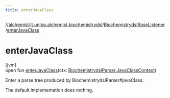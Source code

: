 ```yaml
---
title: enterJavaClass
---
```

//[alchemist](../../../index.html)/[it.unibo.alchemist.biochemistrydsl](../index.html)/[BiochemistrydslBaseListener](index.html)/[enterJavaClass](enter-java-class.html)



# enterJavaClass



[jvm]\
open fun [enterJavaClass](enter-java-class.html)(ctx: [BiochemistrydslParser.JavaClassContext](../-biochemistrydsl-parser/-java-class-context/index.html))



Enter a parse tree produced by BiochemistrydslParser#javaClass. 



The default implementation does nothing.





